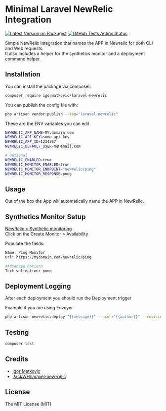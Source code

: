 # Minimal Laravel NewRelic Integration

[![Latest Version on Packagist](https://img.shields.io/packagist/v/igormatkovic/laravel-newrelic.svg?style=flat-square)](https://packagist.org/packages/igormatkovic/laravel-newrelic)
[![GitHub Tests Action Status](https://img.shields.io/github/workflow/status/igormatkovic/laravel-newrelic/run-tests?label=tests)](https://github.com/igormatkovic/laravel-newrelic/actions?query=workflow%3Aphpunit+branch%master)

Simple NewRelic integration that names the APP in Newrelic for both CLI and Web requests.  
It also includes a helper for the synthetics monitor and a deployment command helper.

## Installation

You can install the package via composer:

```bash
composer require igormatkovic/laravel-newrelic
```


You can publish the config file with:

```bash
php artisan vendor:publish --tag="laravel-newrelic"
```

These are the ENV variables you can edit

```bash
NEWRELIC_APP_NAME=MY.domain.com
NEWRELIC_API_KEY=some-api-key
NEWRELIC_APP_ID=1234567
NEWRELIC_DEFAULT_USER=me@email.com

# Optional
NEWRELIC_ENABLED=true
NEWRELIC_MONITOR_ENABLED=true
NEWRELIC_MONITOR_ENDPOINT="newrelic/ping"
NEWRELIC_MONITOR_RESPONSE=pong
```


## Usage
Out of the box the App will automatically name the APP in NewRelic.

## Synthetics Monitor Setup
[NewRelic > Synthetic monitoring](https://one.newrelic.com/synthetics-nerdlets)   
Click on the Create Monitor > Availability

Populate the fields:
```bash
Name: Ping Monitor 
Url: https://mydomain.com/newrelic/ping

#Advanced Options
Text validation: pong
```


## Deployment Logging
After each deployment you should run the Deployment trigger

Example if you are using Envoyer
```bash
php artisan newrelic:deploy "{{message}}" --user="{{author}}" --revision="{{sha}}" --changelog="Deployed from: {{branch}}"
```

## Testing

```bash
composer test
```

## Credits

- [Igor Matkovic](https://github.com/igormatkovic)
- [JackWH/laravel-new-relic](https://github.com/JackWH/laravel-new-relic)

## License
The MIT License (MIT)